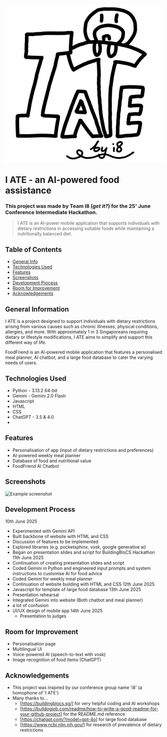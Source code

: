 ![Logo](i-ate-logo.png)

# I ATE - an AI-powered food assistance
### This project was made by Team I8 (_get it?_) for the 25' June Conference Intermediate Hackathon.
> I ATE is an AI-power mobile application that supports individuals with dietary restrictions in accessing suitable foods while maintaining a nutritionally balanced diet.

## Table of Contents
* [General Info](#general-information)
* [Technologies Used](#technologies-used)
* [Features](#features)
* [Screenshots](#screenshots)
* [Development Process](#development-process)
* [Room for Improvement](#room-for-improvement)
* [Acknowledgements](#acknowledgements)


## General Information
I ATE is a project designed to support individuals with dietary restrictions arising from various causes such as chronic illnesses, physical conditions, allergies, and more. With approximately 1 in 3 Singaporeans requiring dietary or lifestyle modifications, I ATE aims to simplify and support this different way of life.

FoodFriend is an AI-powered mobile application that features a personalised meal planner, AI chatbot, and a large food database to cater the varying needs of users.

## Technologies Used
- Python - 3.13.2 64-bit
- Gemini - Gemini 2.0 Flash
- Javascript
- HTML
- CSS
- ChatGPT - 3.5 & 4.0
- 


## Features
- Personalisation of app (input of dietary restrictions and preferences)
- AI-powered weekly meal planner
- Database of food and nutritional value
- FoodFriend AI Chatbot


## Screenshots
![Example screenshot](./img/screenshot.png)


## Development Process
10th June 2025
- Experimented with Gemini API
- Built backbone of website with HTML and CSS
- Discussion of features to be implemented
- Explored libraries (e.g. pocketsphinx, vosk, google generative ai)
- Began on presentation slides and script for BuildingBloCS Hackathon
11th June 2025
- Continuation of creating presentation slides and script
- Coded Gemini in Python and engineered input prompts and system instructions to customise AI for food advice
- Coded Gemini for weekly meal planner
- Continuation of website building with HTML and CSS
12th June 2025
- Javascript for template of large food database
13th June 2025
- Presentation rehearsal
- Integrated Gemini into website (Both chatbot and meal planner)
- a lot of confusion
- UI/UX design of mobile app
14th June 2025
  - Presentation to judges

## Room for Improvement
- Personalisation page
- Multilingual UI
- Voice-powered AI (speech-to-text with vosk)
- Image recognition of food items (ChatGPT)


## Acknowledgements
- This project was inspired by our conference group name 'i8' (a homophone of 'I ATE')
- Many thanks to...
  - [https://buildingblocs.sg/] for very helpful coding and AI workshops
  - [https://bulldogjob.com/readme/how-to-write-a-good-readme-for-your-github-project] for the README.md reference
  - [https://chatgpt.com/?model=gpt-4o] for large food database
  - [https://www.ncbi.nlm.nih.gov/] for research of prevalence of dietary restrictions
